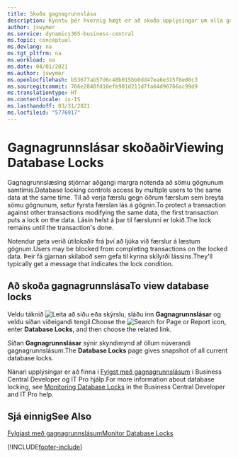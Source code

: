 ```yaml
---
title: Skoða gagnagrunnslása
description: Kynntu þér hvernig hægt er að skoða upplýsingar um alla gagnagrunnslása beint úr viðmóti biðlara í Business Central.
author: jswymer
ms.service: dynamics365-business-central
ms.topic: conceptual
ms.devlang: na
ms.tgt_pltfrm: na
ms.workload: na
ms.date: 04/01/2021
ms.author: jswymer
ms.openlocfilehash: b53677ab57d6c48b015bb0dd47ea6e315f8e80c3
ms.sourcegitcommit: 766e2840fd16efb901d211d7fa64d96766ac99d9
ms.translationtype: HT
ms.contentlocale: is-IS
ms.lasthandoff: 03/31/2021
ms.locfileid: "5776917"
---
```

# <a name="viewing-database-locks"></a><span data-ttu-id="b40dc-103">Gagnagrunnslásar skoðaðir</span><span class="sxs-lookup"><span data-stu-id="b40dc-103">Viewing Database Locks</span></span>

<span data-ttu-id="b40dc-104">Gagnagrunnslæsing stjórnar aðgangi margra notenda að sömu gögnunum samtímis.</span><span class="sxs-lookup"><span data-stu-id="b40dc-104">Database locking controls access by multiple users to the same data at the same time.</span></span> <span data-ttu-id="b40dc-105">Til að verja færslu gegn öðrum færslum sem breyta sömu gögnunum, setur fyrsta færslan lás á gögnin.</span><span class="sxs-lookup"><span data-stu-id="b40dc-105">To protect a transaction against other transactions modifying the same data, the first transaction puts a lock on the data.</span></span> <span data-ttu-id="b40dc-106">Lásin helst á þar til færslunni er lokið.</span><span class="sxs-lookup"><span data-stu-id="b40dc-106">The lock remains until the transaction's done.</span></span>

<span data-ttu-id="b40dc-107">Notendur geta verið útilokaðir frá því að ljúka við færslur á læstum gögnum.</span><span class="sxs-lookup"><span data-stu-id="b40dc-107">Users may be blocked from completing transactions on the locked data.</span></span> <span data-ttu-id="b40dc-108">Þeir fá gjarnan skilaboð sem gefa til kynna skilyrði lássins.</span><span class="sxs-lookup"><span data-stu-id="b40dc-108">They'll typically get a message that indicates the lock condition.</span></span>

## <a name="to-view-database-locks"></a><span data-ttu-id="b40dc-109">Að skoða gagnagrunnslása</span><span class="sxs-lookup"><span data-stu-id="b40dc-109">To view database locks</span></span>

<span data-ttu-id="b40dc-110">Veldu táknið ![Leita að síðu eða skýrslu](media/ui-search/search_small.png "Leit að síðu eða skýrslu tákn"), sláðu inn **Gagnagrunnslásar** og veldu síðan viðeigandi tengil.</span><span class="sxs-lookup"><span data-stu-id="b40dc-110">Choose the ![Search for Page or Report](media/ui-search/search_small.png "Search for Page or Report icon") icon, enter **Database Locks**, and then choose the related link.</span></span>

<span data-ttu-id="b40dc-111">Síðan **Gagnagrunnslásar** sýnir skyndimynd af öllum núverandi gagnagrunnslásum.</span><span class="sxs-lookup"><span data-stu-id="b40dc-111">The **Database Locks** page gives snapshot of all current database locks.</span></span>

<span data-ttu-id="b40dc-112">Nánari upplýsingar er að finna í [Fylgst með gagnagrunnslásum](/dynamics365/business-central/dev-itpro/administration/monitor-database-locks) í Business Central Developer og IT Pro hjálp.</span><span class="sxs-lookup"><span data-stu-id="b40dc-112">For more information about database locking, see [Monitoring Database Locks](/dynamics365/business-central/dev-itpro/administration/monitor-database-locks) in the Business Central Developer and IT Pro help.</span></span>

## <a name="see-also"></a><span data-ttu-id="b40dc-113">Sjá einnig</span><span class="sxs-lookup"><span data-stu-id="b40dc-113">See Also</span></span>

[<span data-ttu-id="b40dc-114">Fylgjast með gagnagrunnslásum</span><span class="sxs-lookup"><span data-stu-id="b40dc-114">Monitor Database Locks</span></span>](/dynamics365/business-central/dev-itpro/administration/monitor-database-locks) 


[!INCLUDE[footer-include](includes/footer-banner.md)]